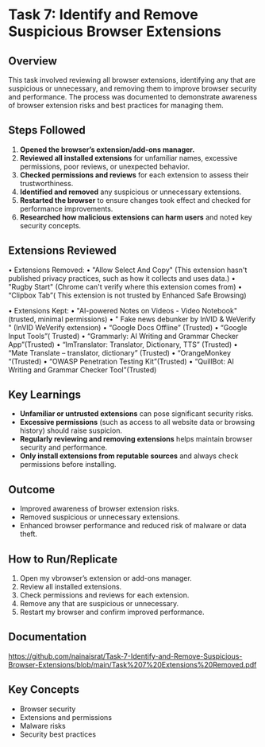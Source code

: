 # Task 7: Identify and Remove Suspicious Browser Extensions

## Overview

This task involved reviewing all browser extensions, identifying any that are suspicious or unnecessary, and removing them to improve browser security and performance. The process was documented to demonstrate awareness of browser extension risks and best practices for managing them.

## Steps Followed

1. **Opened the browser’s extension/add-ons manager.**
2. **Reviewed all installed extensions** for unfamiliar names, excessive permissions, poor reviews, or unexpected behavior.
3. **Checked permissions and reviews** for each extension to assess their trustworthiness.
4. **Identified and removed** any suspicious or unnecessary extensions.
5. **Restarted the browser** to ensure changes took effect and checked for performance improvements.
6. **Researched how malicious extensions can harm users** and noted key security concepts.

## Extensions Reviewed

•	Extensions Removed:
•	"Allow Select And Copy" (This extension hasn't published privacy practices, such as how it collects and uses data.)
•	"Rugby Start" (Chrome can't verify where this extension comes from)
•	“Clipbox Tab”( This extension is not trusted by Enhanced Safe Browsing)


•	Extensions Kept:
•	"AI-powered Notes on Videos - Video Notebook" (trusted, minimal permissions)
•	" Fake news debunker by InVID & WeVerify " (InVID WeVerify extension)
•	“Google Docs Offline” (Trusted)
•	“Google Input Tools”( Trusted)
•	“Grammarly: AI Writing and Grammar Checker App”(Trusted)
•	“ImTranslator: Translator, Dictionary, TTS” (Trusted)
•	“Mate Translate – translator, dictionary” (Trusted)
•	“OrangeMonkey “(Trusted)
•	“OWASP Penetration Testing Kit”(Trusted)
•	“QuillBot: AI Writing and Grammar Checker Tool”(Trusted)




## Key Learnings

- **Unfamiliar or untrusted extensions** can pose significant security risks.
- **Excessive permissions** (such as access to all website data or browsing history) should raise suspicion.
- **Regularly reviewing and removing extensions** helps maintain browser security and performance.
- **Only install extensions from reputable sources** and always check permissions before installing.

## Outcome

- Improved awareness of browser extension risks.
- Removed suspicious or unnecessary extensions.
- Enhanced browser performance and reduced risk of malware or data theft.

## How to Run/Replicate

1. Open my vbrowser’s extension or add-ons manager.
2. Review all installed extensions.
3. Check permissions and reviews for each extension.
4. Remove any that are suspicious or unnecessary.
5. Restart my browser and confirm improved performance.

## Documentation
https://github.com/nainaisrat/Task-7-Identify-and-Remove-Suspicious-Browser-Extensions/blob/main/Task%207%20Extensions%20Removed.pdf

## Key Concepts

- Browser security
- Extensions and permissions
- Malware risks
- Security best practices

